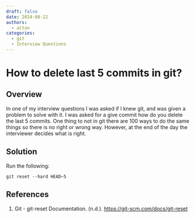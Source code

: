 ```yaml
---
draft: false 
date: 2024-08-22
authors:
  - alton
categories:
  - git
  - Interview Questions
---
```


# How to delete last 5 commits in git?

## Overview
In one of my interview questions I was asked if I knew git, and was given a problem to solve with it. I was asked for a give commit how do you delete the last 5 commits. One thing to not in git there are 100 ways to do the same things so there is no right or wrong way. However, at the end of the day the interviewer decides what is right.

## Solution

Run the following:

```
git reset --hard HEAD~5
```

## References

1. Git - git-reset Documentation. (n.d.). https://git-scm.com/docs/git-reset